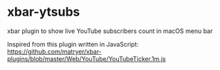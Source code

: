 # xbar-ytsubs
xbar plugin to show live YouTube subscribers count in macOS menu bar

Inspired from this plugin written in JavaScript: https://github.com/matryer/xbar-plugins/blob/master/Web/YouTube/YouTubeTicker.1m.js
